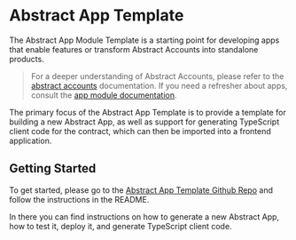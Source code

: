 # Abstract App Template

The Abstract App Module Template is a starting point for developing apps that enable features or transform Abstract
Accounts into standalone products.

>For a deeper understanding of Abstract Accounts, please refer to the [abstract accounts](../framework/architecture.md) documentation. If you need a refresher about apps, consult the [app module documentation](../framework/module_types.md).

The primary focus of the Abstract App Template is to provide a template for building a new Abstract App, as well as support for generating TypeScript client code for the contract, which can then be imported into a frontend application.

## Getting Started

To get started, please go to the <a href="https://github.com/AbstractSDK/app-template" target="_blank">Abstract App
Template Github Repo</a> and follow the instructions in the README.

In there you can find instructions on how to generate a new Abstract App, how to test it, deploy it, and generate
TypeScript client code.
